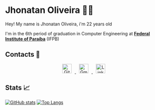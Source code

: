# Jhonatan Oliveira 🐱‍💻

Hey! My name is Jhonatan Oliveira, i'm 22 years old

I'm in the 6th period of graduation in Computer Engineering at **[Federal Institute of Paraíba](https://ifpb.edu.br)** (IFPB)

## Contacts 📩
<p align='center'>
  <a href="https://github.com/JhonatanGuilherme">
    <img alt="GitHub" src="https://user-images.githubusercontent.com/60709647/107077715-07654a00-67cc-11eb-8641-ee1a29a53353.png" width=30 hspace=10 />
  </a>
  <a href="mailto:jhonatangopereira@gmail.com">
    <img alt="Gmail" src="https://user-images.githubusercontent.com/60709647/107077532-c3724500-67cb-11eb-91e3-ff465110fb39.png" width=30 hspace=10 />
  </a>
  <a href="https://www.linkedin.com/in/jhonatanguilherme/">
    <img alt="Linkedin" src="https://user-images.githubusercontent.com/60709647/107077679-fc121e80-67cb-11eb-9700-55c2845bbdea.png" width=30 hspace=10 />
  </a>
</p>

## Stats 📈
[![GitHub stats](https://github-readme-stats.vercel.app/api?username=jhonatanguilherme&count_private=true&show_icons=true&line_height=20)](https://github.com/anuraghazra/github-readme-stats)
[![Top Langs](https://github-readme-stats.vercel.app/api/top-langs/?username=jhonatanguilherme&layout=compact)](https://github.com/anuraghazra/github-readme-stats)
